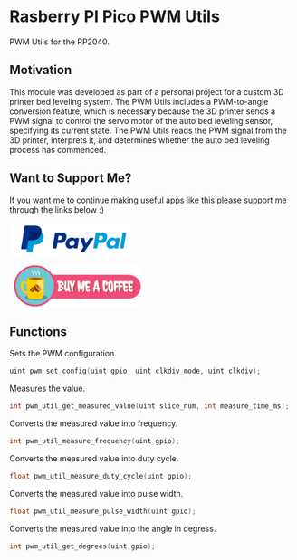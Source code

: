 # Rasberry PI Pico PWM Utils

PWM Utils for the RP2040.

## Motivation

This module was developed as part of a personal project for a custom 3D printer bed leveling system. The PWM Utils includes a PWM-to-angle conversion feature, which is necessary because the 3D printer sends a PWM signal to control the servo motor of the auto bed leveling sensor, specifying its current state. The PWM Utils reads the PWM signal from the 3D printer, interprets it, and determines whether the auto bed leveling process has commenced.

## Want to Support Me?

If you want me to continue making useful apps like this please support me through the links below :)

<a href="https://paypal.me/ChosenAlfeche"
    arget="_blank">
    <img src="READMEFILES/paypal.png"
        alt="Buy Me A Coffee"
        style="padding-right: 24px; height: 59px !important;width: 224px !important;" />
</a>

<a href="https://buymeacoffee.com/calfeche"
    target="_blank">
    <img src="READMEFILES/buy_me_a_coffee.png"
        alt="Buy Me A Coffee"
        style="padding-left: 8px; height: 73px !important;width: 224px !important;" />
</a>

## Functions
Sets the PWM configuration.
```c++
uint pwm_set_config(uint gpio, uint clkdiv_mode, uint clkdiv);
```

Measures the value.
```c++
int pwm_util_get_measured_value(uint slice_num, int measure_time_ms);
```

Converts the measured value into frequency.
```c++
int pwm_util_measure_frequency(uint gpio);
```

Converts the measured value into duty cycle.
```c++
float pwm_util_measure_duty_cycle(uint gpio);
```

Converts the measured value into pulse width.
```c++
float pwm_util_measure_pulse_width(uint gpio);
```

Converts the measured value into the angle in degress.
```c++
int pwm_util_get_degrees(uint gpio);
```